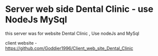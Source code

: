 # Server web side Dental Clinic - use NodeJs MySql
 
this server was for website Dental Clinic , Use nodeJs and MySql 

client website - https://github.com/Goddier1996/Client_web_site_Dental_Clinic




